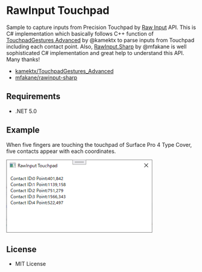# RawInput Touchpad

Sample to capture inputs from Precision Touchpad by [Raw Input](https://docs.microsoft.com/en-us/windows/win32/inputdev/raw-input) API. This is C# implementation which basically follows C++ function of [TouchpadGestures Advanced][1] by @kamektx to parse inputs from Touchpad including each contact point. Also, [RawInput.Sharp][2] by @mfakane is well sophisticated C# implementation and great help to understand this API. Many thanks!

- [kamektx/TouchpadGestures_Advanced][1]
- [mfakane/rawinput-sharp][2]

## Requirements

- .NET 5.0

## Example

When five fingers are touching the touchpad of Surface Pro 4 Type Cover, five contacts appear with each coordinates.

![Screenshot](Images/Screenshot.png)

## License

- MIT License

[1]: https://github.com/kamektx/TouchpadGestures_Advanced
[2]: https://github.com/mfakane/rawinput-sharp